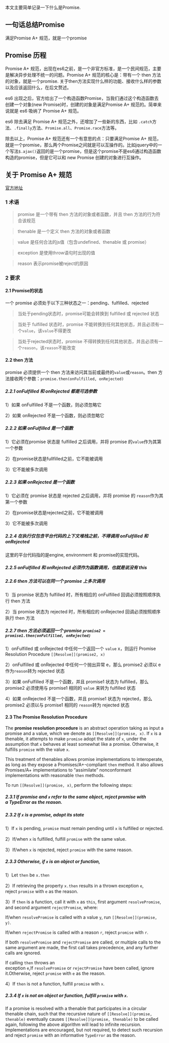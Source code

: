 本文主要简单记录一下什么是Promise.

## 一句话总结Promise

满足Promise A+ 规范，就是一个promise

## Promise 历程

Promise A+ 规范，出现在es6之前，是一个非官方标准，是一个民间规范，主要是解决异步处理不统一的问题。Promise A+ 规范的核心是：带有一个 then 方法的对象，就是一个promise. 关于then方法实现什么样的功能、接收什么样的参数以及应该返回什么，在后文赘述。

es6 出现之后，官方给出了一个构造函数Promise，当我们通过这个构造函数去 创建一个对象(new Promise)时，创建的对象是满足Promise A+ 规范的。简单来说就是 es6 吸纳了 Promise A+ 规范。

es6 除去满足 Promise A+ 规范之外，还增加了一些新的东西，比如 `.catch`方法、`.finally`方法、`Promise.all`、`Promise.race`方法等。

除去以上，Promise A+ 规范还有一个有意思的点：只要满足Promise A+ 规范，就是一个promise，那么两个Promise之间就是可以互操作的。比如jquery中的一个写法`$.ajax()`返回的是一个promise，但是这个promise不是es6通过构造函数构造的promise，但是它可以和 new Promise 创建的对象进行互操作。

## 关于 Promise A+ 规范

[官方地址](https://promisesaplus.com/)

### 1 术语

> promise 是一个带有 then 方法的对象或者函数，并且 then 方法的行为符合该规范

> thenable 是一个定义 then 方法的对象或者函数

> value 是任何合法的js值（包含undefined、thenable 或 promise）

> exception 是使用throw语句时出现的值

> reason 表示promise被reject的原因

### 2 要求

#### 2.1 Promise的状态

一个 promise 必须处于以下三种状态之一：pending、fulfilled、rejected

> 当处于pending状态时，promise可能会转换到 fulfilled 或 rejected 状态

> 当处于 fulfilled 状态时，promise 不能转换到任何其他状态，并且必须有一个`value`，该`value`不得更改

> 当处于rejected状态时，promise 不得转换到任何其他状态，并且必须有一个`reason`，该`reason`不能改变

#### 2.2 then 方法

promise 必须提供一个 then 方法来访问其当前或最终的`value`或`reason`。then 方法接收两个参数：`promise.then(onFulfilled, onRejected)`

##### 2.2.1 onFulfilled 和 onRejected 都是可选参数

1）如果 onFulfilled 不是一个函数，则必须忽略它

2）如果 onRejected 不是一个函数，则必须忽略它

##### 2.2.2 如果 onFulfilled 是一个函数

1）它必须在promise 状态是 fulfilled 之后调用，并将 promise 的`value`作为其第一个参数

2）在promise状态是fullfilled之前，它不能被调用

3）它不能被多次调用

##### 2.2.3 如果 onRejected 是一个函数

1）它必须在 promise 状态是 rejected 之后调用，并将 promise 的 `reason`作为其第一个参数

2）在promise状态是rejected之前，它不能被调用

3）它不能被多次调用

##### 2.2.4 在执行仅包含平台代码的上下文堆栈之前，不得调用 onFulfilled 和 onRejected

这里的平台代码指的是engine, environment 和 promise的实现代码。

##### 2.2.5 onFulfilled 和 onRejected 必须作为函数调用，也就是说没有 this

##### 2.2.6 then 方法可以在同一个 promise 上多次调用

1）当 promise 状态为 fulfilled 时，所有相应的 onFulfilled 回调必须按照顺序执行 then 方法

2）当 promise 状态为 rejected 时，所有相应的 onRejected 回调必须按照顺序执行 then 方法

##### 2.2.7 then 方法必须返回一个 promise `promise2 = promise1.then(onFulfilled, onRejected)`

1）onFulfilled 或 onRejected 中任何一个返回一个 `value` x，则运行 Promise Resolution Procedure `[[Resolve]](promise2, x)`

2）onFulfilled 或 onRejected 中任何一个抛出异常 e，那么 promise2 必须以 e 作为`reason`转为 rejected 状态

3）如果 onFulfilled 不是一个函数，并且 promise1 状态为 fulfilled，那么 promise2 必须使用与 promise1 相同的 `value` 来转为 fulfilled 状态

4）如果 onRejected 不是一个函数，并且 promise1 状态为 rejected，那么 promise2 必须以与 promise1 相同的 `reason`转为 rejected 状态

#### 2.3 The Promise Resolution Procedure

The **promise resolution procedure** is an abstract operation taking as input a promise and a value, which we denote as `[[Resolve]](promise, x)`. If `x` is a thenable, it attempts to make `promise` adopt the state of `x`, under the assumption that `x` behaves at least somewhat like a promise. Otherwise, it fulfills `promise` with the value `x`.

This treatment of thenables allows promise implementations to interoperate, as long as they expose a Promises/A+-compliant `then` method. It also allows Promises/A+ implementations to “assimilate” nonconformant implementations with reasonable `then` methods.

To run `[[Resolve]](promise, x)`, perform the following steps:

##### 2.3.1 If promise and `x` refer to the same object, reject promise with a TypeError as the reason.

##### 2.3.2 If `x` is a promise, adopt its state

1）If `x` is pending, `promise` must remain pending until `x` is fulfilled or rejected.

2）If/when `x` is fulfilled, fulfill `promise` with the same value.

3）If/when `x` is rejected, reject `promise` with the same reason.


##### 2.3.3 Otherwise, if `x` is an object or function,

1）Let `then` be `x.then`

2）If retrieving the property `x.then` results in a thrown exception `e`, reject `promise` with `e` as the reason.

3）If `then` is a function, call it with `x` as `this`, first argument `resolvePromise`, and second argument `rejectPromise`, where:

If/when `resolvePromise` is called with a value `y`, run `[[Resolve]](promise, y)`.

If/when `rejectPromise` is called with a reason `r`, reject `promise` with `r`.

If both `resolvePromise` and `rejectPromise` are called, or multiple calls to the same argument are made, the first call takes precedence, and any further calls are ignored.

If calling `then` throws an exception `e`,If `resolvePromise` or `rejectPromise` have been called, ignore it.Otherwise, reject `promise` with `e` as the reason.

4）If `then` is not a function, fulfill `promise` with `x`.

##### 2.3.4 If `x` is not an object or function, fulfill `promise` with `x`.

If a promise is resolved with a thenable that participates in a circular thenable chain, such that the recursive nature of `[[Resolve]](promise, thenable)` eventually causes `[[Resolve]](promise, thenable)` to be called again, following the above algorithm will lead to infinite recursion. Implementations are encouraged, but not required, to detect such recursion and reject `promise` with an informative `TypeError` as the reason.

